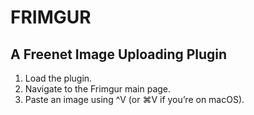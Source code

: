 # FRIMGUR
## A Freenet Image Uploading Plugin

1. Load the plugin.
2. Navigate to the Frimgur main page.
3. Paste an image using ^V (or ⌘V if you’re on macOS).
